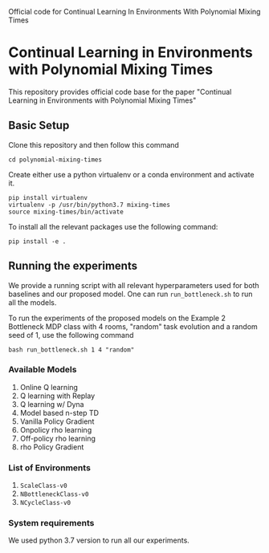 Official code for Continual Learning In Environments With Polynomial Mixing Times

# Continual Learning in Environments with Polynomial Mixing Times
This repository provides official code base for the paper "Continual Learning in Environments with Polynomial Mixing Times"

## Basic Setup
Clone this repository and then follow this command

```cd polynomial-mixing-times```

Create either use a python virtualenv or a conda environment and activate it. 

```
pip install virtualenv
virtualenv -p /usr/bin/python3.7 mixing-times
source mixing-times/bin/activate
```

To install all the relevant packages use the following command:

```pip install -e .```

## Running the experiments
We provide a running script with all relevant hyperparameters used for both baselines and our proposed model. One can run ``run_bottleneck.sh`` to run all the models.

To run the experiments of the proposed models on the Example 2 Bottleneck MDP class with 4 rooms, "random" task evolution and a random seed of 1, use the following command
```
bash run_bottleneck.sh 1 4 "random"
```
### Available Models
1. Online Q learning
2. Q learning with Replay
3. Q learning w/ Dyna
4. Model based n-step TD
5. Vanilla Policy Gradient
6. Onpolicy rho learning
7. Off-policy rho learning
8. rho Policy Gradient

### List of Environments
1. ``ScaleClass-v0``
2. ``NBottleneckClass-v0``
3. ``NCycleClass-v0``

### System requirements
We used python 3.7 version to run all our experiments. 


